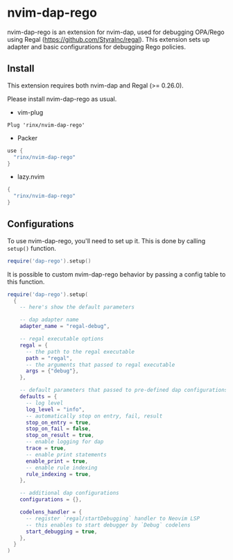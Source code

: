 # nvim-dap-rego

nvim-dap-rego is an extension for nvim-dap, used for debugging OPA/Rego using Regal (https://github.com/StyraInc/regal).
This extension sets up adapter and basic configurations for debugging Rego policies.

## Install

This extension requires both nvim-dap and Regal (>= 0.26.0).

Please install nvim-dap-rego as usual.

- vim-plug

```vim
Plug 'rinx/nvim-dap-rego'
```

- Packer

```lua
use {
  "rinx/nvim-dap-rego"
}
```

- lazy.nvim

```lua
{
  "rinx/nvim-dap-rego"
}
```

## Configurations

To use nvim-dap-rego, you'll need to set up it.
This is done by calling `setup()` function.

```lua
require('dap-rego').setup()
```

It is possible to custom nvim-dap-rego behavior by passing a config table to this function.

```lua
require('dap-rego').setup(
  {
    -- here's show the default parameters

    -- dap adapter name
    adapter_name = "regal-debug",

    -- regal executable options
    regal = {
      -- the path to the regal executable
      path = "regal",
      -- the arguments that passed to regal executable
      args = {"debug"},
    },

    -- default parameters that passed to pre-defined dap configurations
    defaults = {
      -- log level
      log_level = "info",
      -- automatically stop on entry, fail, result
      stop_on_entry = true,
      stop_on_fail = false,
      stop_on_result = true,
      -- enable logging for dap
      trace = true,
      -- enable print statements
      enable_print = true,
      -- enable rule indexing
      rule_indexing = true,
    },

    -- additional dap configurations
    configurations = {},

    codelens_handler = {
      -- register `regal/startDebugging` handler to Neovim LSP
      -- this enables to start debugger by `Debug` codelens
      start_debugging = true,
    },
  }
)
```
